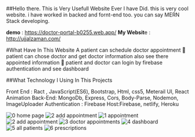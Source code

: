 ##Hello there.
This is Very Usefull Website Ever I have Did. this is very cool website. i have worked in backed and fornt-end too. 
you can say MERN Stack developing.

**demo** : https://doctor-portal-b0255.web.app/
**My Websit**e : http://ujjalzaman.com/

#What Have In This Website 
A patient can schedule doctor appointment
 patient can chose doctor and get doctor information also see there appointed information
 patient and doctor can login by firebase authentication and see dashboard

##What Technology I Using In This Projects

Front End : Ract , JavaScript(ES6), Bootstrap, Html, css5, Meterail UI, React Animation Back-End: MongoDb, Express, Cors, Body-Parse, Nodemon, ImageUploader Authentication : Firebase Host:Firebase, netlify, Heroku


![0 home page](https://user-images.githubusercontent.com/49386888/128675084-ccdd2503-8305-4f3d-bf39-e68367969cc7.png)
![2 add appointment](https://user-images.githubusercontent.com/49386888/128675760-992691a8-978a-4aed-a9cc-dd3c693ec390.png)
![1 appointment](https://user-images.githubusercontent.com/49386888/128675791-2528fc5b-bd8f-4510-a487-6d71da9c79d8.png)
![2 add appointment](https://user-images.githubusercontent.com/49386888/128675826-33e724ba-5b22-49b1-9815-cb6bbd619b60.png)
![3 doctor appointments](https://user-images.githubusercontent.com/49386888/128675842-601a2e14-e64b-4fd8-aea5-ff2dcfab3361.png)
![4 dashboard](https://user-images.githubusercontent.com/49386888/128675845-50a0c7dc-2d45-4d88-8b19-a825d4f8c138.png)
![5 all patients](https://user-images.githubusercontent.com/49386888/128675846-cdb77ec8-d2fc-4184-9bff-715ed513862f.png)
![6 prescriptions](https://user-images.githubusercontent.com/49386888/128675851-6d7c2acc-6577-4cba-b310-5f08415d3da6.png)
